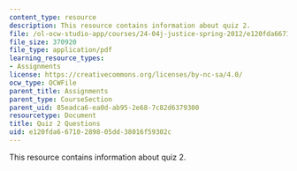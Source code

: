 ```yaml
---
content_type: resource
description: This resource contains information about quiz 2.
file: /ol-ocw-studio-app/courses/24-04j-justice-spring-2012/e120fda66710289805dd38016f59302c_MIT24_04JS12_quiz2.pdf
file_size: 370920
file_type: application/pdf
learning_resource_types:
- Assignments
license: https://creativecommons.org/licenses/by-nc-sa/4.0/
ocw_type: OCWFile
parent_title: Assignments
parent_type: CourseSection
parent_uid: 85eadca6-ea0d-ab95-2e68-7c82d6379300
resourcetype: Document
title: Quiz 2 Questions
uid: e120fda6-6710-2898-05dd-38016f59302c
---
```

This resource contains information about quiz 2.